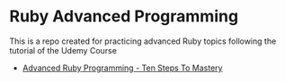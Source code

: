 # Ruby Advanced Programming

This is a repo created for practicing advanced Ruby topics following the tutorial of the Udemy Course
* [Advanced Ruby Programming - Ten Steps To Mastery](https://www.udemy.com/course/expert-ruby-programming-ten-steps-to-mastery)

